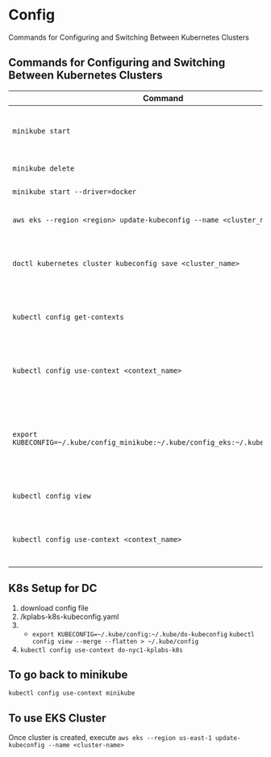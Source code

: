 # Config

Commands for Configuring and Switching Between Kubernetes Clusters

## Commands for Configuring and Switching Between Kubernetes Clusters

| Command | Explanation | Example Usage |
|---------|-------------|---------------|
| `minikube start` | Start Minikube and configure `kubectl` | `minikube start` |
| `minikube delete` | Delete minikube | `minikube delete` |
| `minikube start --driver=docker` | Start minikube | `minikube start --driver=docker` |
| `aws eks --region <region> update-kubeconfig --name <cluster_name>` | Configure kubeconfig for AWS EKS | `aws eks --region us-west-2 update-kubeconfig --name my-eks-cluster` |
| `doctl kubernetes cluster kubeconfig save <cluster_name>` | Configure kubeconfig for DigitalOcean Kubernetes | `doctl kubernetes cluster kubeconfig save my-doks-cluster` |
| `kubectl config get-contexts` | List all contexts in your kubeconfig file | `kubectl config get-contexts` |
| `kubectl config use-context <context_name>` | Switch to a different Kubernetes cluster context | `kubectl config use-context minikube` |
| `export KUBECONFIG=~/.kube/config_minikube:~/.kube/config_eks:~/.kube/config_doks` | Set the `KUBECONFIG` environment variable to specify multiple configuration files | `export KUBECONFIG=~/.kube/config_minikube:~/.kube/config_eks:~/.kube/config_doks` |
| `kubectl config view` | Verify the merged configuration | `kubectl config view` |
| `kubectl config use-context <context_name>` | Switch between contexts in the merged configuration | `kubectl config use-context minikube` |

## K8s Setup for DC

1. download config file
2. /kplabs-k8s-kubeconfig.yaml
3. - `export KUBECONFIG=~/.kube/config:~/.kube/do-kubeconfig`
     `kubectl config view --merge --flatten > ~/.kube/config`
4. `kubectl config use-context do-nyc1-kplabs-k8s`

## To go back to minikube

`kubectl config use-context minikube`

## To use EKS Cluster

Once cluster is created, execute
`aws eks --region us-east-1 update-kubeconfig --name <cluster-name>`

